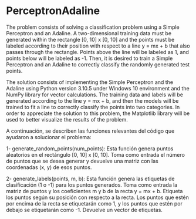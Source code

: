 # PerceptronAdaline

The problem consists of solving a classification problem using a Simple Perceptron and an Adaline. A two-dimensional training data must be generated within the rectangle [0, 10] x [0, 10] and the points must be labeled according to their position with respect to a line y = mx + b that also passes through the rectangle. Points above the line will be labeled as 1, and points below will be labeled as -1. Then, it is desired to train a Simple Perceptron and an Adaline to correctly classify the randomly generated test points.

The solution consists of implementing the Simple Perceptron and the Adaline using Python version 3.10.5 under Windows 10 environment and the NumPy library for vector calculations. The training data and labels will be generated according to the line y = mx + b, and then the models will be trained to fit a line to correctly classify the points into two categories. In order to appreciate the solution to this problem, the Matplotlib library will be used to better visualize the results of the problem.

A continuación, se describen las funciones relevantes del código que ayudaron a solucionar el problema:

  1- generate_random_points(num_points): Esta función genera puntos aleatorios en el rectángulo [0, 10] x [0, 10]. Toma como entrada el número de puntos que se desea generar y devuelve        una matriz con las coordenadas (x, y) de esos puntos.
  
  2- generate_labels(points, m, b): Esta función genera las etiquetas de clasificación (1 o -1) para los puntos generados. Toma como entrada la matriz de puntos y los coeficientes m y b de la recta y = mx + b. Etiqueta los puntos según su posición con respecto a la recta. Los puntos que estén por encima de la recta se etiquetarán como 1, y los puntos que estén por debajo se etiquetarán como -1. Devuelve un vector de etiquetas.



